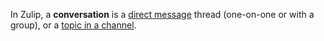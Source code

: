 In Zulip, a **conversation** is a [direct message](/help/direct-messages) thread
(one-on-one or with a group), or a [topic in a
channel](/help/introduction-to-topics).
